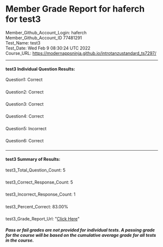 # Member Grade Report for haferch for test3  
   
Member_Github_Account_Login: haferch  
Member_Github_Account_ID 77481291  
Test_Name: test3  
Test_Date: Wed Feb  9 08:30:24 UTC 2022  
Course_URL: https://modernappsninja.github.io/introtanzustandard_ts7297/  
   
---  
#### test3 Individual Question Results:  
Question1: Correct  
#####  
Question2: Correct  
#####  
Question3: Correct  
#####  
Question4: Correct  
#####  
Question5: Incorrect  
#####  
Question6: Correct  
#####  
---  
#### test3 Summary of Results:  
test3_Total_Question_Count: 5  
#####  
test3_Correct_Response_Count: 5  
#####  
test3_Incorrect_Response_Count: 1  
#####  
test3_Percent_Correct: 83.00%  
#####  
test3_Grade_Report_Url: "[Click Here](https://github.com/modernappsninjas/haferch/blob/main/static/userdata/courses/introtanzustandard_ts7297/grade_report.pr451.test3.md)"
##### Pass or fail grades are not provided for individual tests. A passing grade for the course will be based on the cumulative average grade for all tests in the course.  

